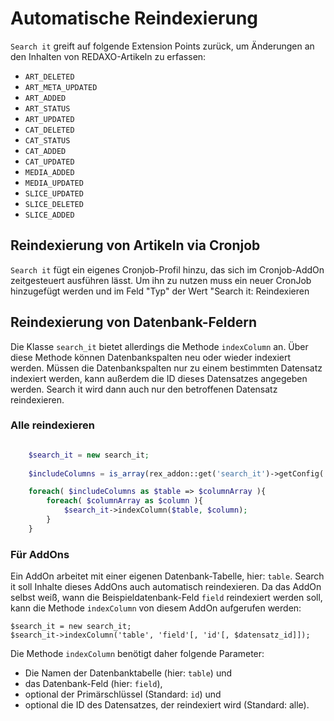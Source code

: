 # Automatische Reindexierung 

`Search it` greift auf folgende Extension Points zurück, um Änderungen an den Inhalten von REDAXO-Artikeln zu erfassen:

* `ART_DELETED`
* `ART_META_UPDATED`
* `ART_ADDED`
* `ART_STATUS`
* `ART_UPDATED`
* `CAT_DELETED`
* `CAT_STATUS`
* `CAT_ADDED`
* `CAT_UPDATED`
* `MEDIA_ADDED`
* `MEDIA_UPDATED`
* `SLICE_UPDATED`
* `SLICE_DELETED`
* `SLICE_ADDED`

## Reindexierung von Artikeln via Cronjob

`Search it` fügt ein eigenes Cronjob-Profil hinzu, das sich im Cronjob-AddOn zeitgesteuert ausführen lässt. Um ihn zu nutzen muss ein neuer CronJob hinzugefügt werden und im Feld "Typ" der Wert "Search it: Reindexieren

## Reindexierung von Datenbank-Feldern

Die Klasse `search_it` bietet allerdings die Methode `indexColumn` an. Über diese Methode können Datenbankspalten neu oder wieder indexiert werden. Müssen die Datenbankspalten nur zu einem bestimmten Datensatz indexiert werden, kann außerdem die ID dieses Datensatzes angegeben werden. Search it wird dann auch nur den betroffenen Datensatz reindexieren.

### Alle reindexieren

```php

    $search_it = new search_it;
    
    $includeColumns = is_array(rex_addon::get('search_it')->getConfig('include')) ? rex_addon::get('search_it')->getConfig('include') : array();

    foreach( $includeColumns as $table => $columnArray ){
        foreach( $columnArray as $column ){
            $search_it->indexColumn($table, $column);
        }
    }
```

### Für AddOns

Ein AddOn arbeitet mit einer eigenen Datenbank-Tabelle, hier: `table`. Search it soll Inhalte dieses AddOns auch automatisch reindexieren. Da das AddOn selbst weiß, wann die Beispieldatenbank-Feld `field` reindexiert werden soll, kann die Methode `indexColumn` von diesem AddOn aufgerufen werden:
 
```
$search_it = new search_it;
$search_it->indexColumn('table', 'field'[, 'id'[, $datensatz_id]]);
```
 
Die Methode `indexColumn` benötigt daher folgende Parameter:
*    Die Namen der Datenbanktabelle (hier: `table`) und
*    das Datenbank-Feld (hier: `field`),
*    optional der Primärschlüssel (Standard: `id`) und
*    optional die ID des Datensatzes, der reindexiert wird (Standard: alle).
